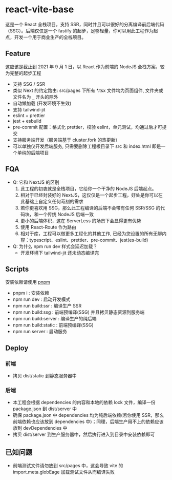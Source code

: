 # react-vite-base

这是一个 React 全栈项目，支持 SSR，同时并且可以很好的分离编译前后端代码（SSG）。后端仅仅是一个 fastify 的起步，足够轻量，你可以用此工程作为起点，开发一个用于商业生产的全栈项目。

## Feature

这应该是截止到 2021 年 9 月 1 日，以 React 作为前端的 NodeJS 全栈方案，较为完整的起步工程

- 支持 SSG / SSR
- 类似 Next 的约定路由: src/pages 下所有 \*.tsx 文件均为页面组件, 文件夹或文件名为 `_` 开头的除外
- 自动懒加载 (开发环境不生效)
- 支持 tailwind-jit
- eslint + prettier
- jest + esbuild
- pre-commit 配置：格式化 prettier，校验 eslint，单元测试，均通过后才可提交
- 支持服务端开发（服务端基于 cluster.fork 的热更新）
- 可以单独仅开发后端服务, 只需要删除工程根目录下 src 和 index.html 即是一个单纯的后端项目

## FQA

- Q: 它和 NextJS 的区别
  1. 此工程的初衷就是全栈项目，它给你一个干净的 NodeJS 后端起点。
  1. 相对于已经封装好的 NextJS，这仅仅是一个起步工程，好处是你可以在此基础上自定义任何苛刻的需求
  1. 若你更喜欢用 SSG，那么此工程编译的后端不会带有任何 SSR/SSG 的代码块，和一个传统 NodeJS 后端一致
  1. 更小的后端体积，这在 ServerLess 的场景下会显得更有优势
  1. 使用 React-Route 作为路由
  1. 相对于库，工程可以做更多工程化的其他工作, 已经为您设置的所有无聊内容：typescript、eslint、prettier、pre-commit、jest(es-build)
- Q: 为什么 npm run dev 样式会延迟加载？
  - 开发环境下 tailwind-jit 还未动态编译完

## Scripts

安装依赖请使用 [pnpm](https://pnpm.js.org/)

- pnpm i : 安装依赖
- npm run dev : 启动开发模式
- npm run build:ssr : 编译生产 SSR
- npm run build:ssg : 前端预编译(SSG) 并且拷贝静态资源到服务端
- npm run build:server : 编译生产的纯后端
- npm run build:static : 前端预编译(SSG)
- npm run server : 启动服务

## Deploy

### 前端

- 拷贝 dist/static 到静态服务器中

### 后端

- 本工程会根据 dependencies 的内容和本地的依赖 lock 文件，编译一份 package.json 到 dist/server 中
- 确保 package.json 中 dependencies 均为纯后端依赖(若你使用 SSR，那么前端依赖也应该放到 dependencies 中)；同理，后端生产用不上的依赖应该放到 devDependencies 中
- 拷贝 dist/server 到生产服务器中，然后执行进入到目录中安装依赖即可

## 已知问题

- 前端测试文件请勿放到 src/pages 中，这会导致 vite 的 import.meta.globEage 加载测试文件从而编译失败
